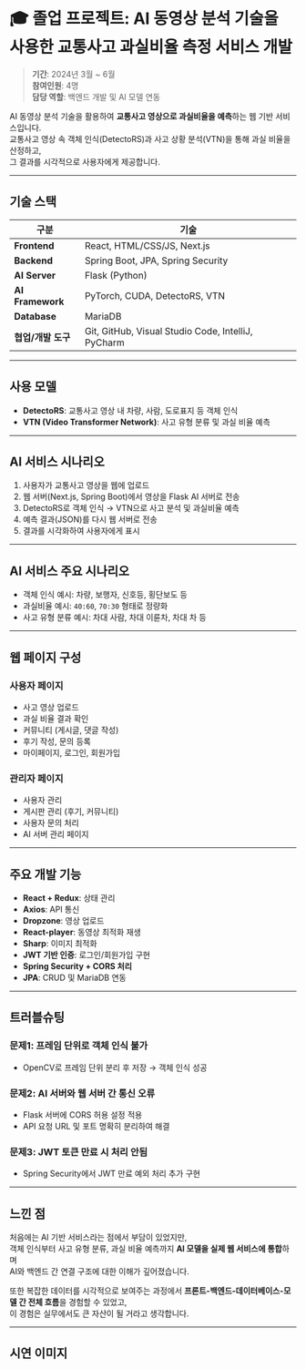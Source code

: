 # 🎓 졸업 프로젝트: AI 동영상 분석 기술을 사용한 교통사고 과실비율 측정 서비스 개발

> **기간**: 2024년 3월 ~ 6월  
> **참여인원**: 4명  
> **담당 역할**: 백엔드 개발 및 AI 모델 연동

AI 동영상 분석 기술을 활용하여 **교통사고 영상으로 과실비율을 예측**하는 웹 기반 서비스입니다.  
교통사고 영상 속 객체 인식(DetectoRS)과 사고 상황 분석(VTN)을 통해 과실 비율을 산정하고,  
그 결과를 시각적으로 사용자에게 제공합니다.

---

## 기술 스택

| 구분 | 기술 |
|------|------|
| **Frontend** | React, HTML/CSS/JS, Next.js |
| **Backend** | Spring Boot, JPA, Spring Security |
| **AI Server** | Flask (Python) |
| **AI Framework** | PyTorch, CUDA, DetectoRS, VTN |
| **Database** | MariaDB |
| **협업/개발 도구** | Git, GitHub, Visual Studio Code, IntelliJ, PyCharm |

---

## 사용 모델

- **DetectoRS**: 교통사고 영상 내 차량, 사람, 도로표지 등 객체 인식
- **VTN (Video Transformer Network)**: 사고 유형 분류 및 과실 비율 예측

---

## AI 서비스 시나리오

1. 사용자가 교통사고 영상을 웹에 업로드
2. 웹 서버(Next.js, Spring Boot)에서 영상을 Flask AI 서버로 전송
3. DetectoRS로 객체 인식 → VTN으로 사고 분석 및 과실비율 예측
4. 예측 결과(JSON)를 다시 웹 서버로 전송
5. 결과를 시각화하여 사용자에게 표시

---

## AI 서비스 주요 시나리오

- 객체 인식 예시: 차량, 보행자, 신호등, 횡단보도 등
- 과실비율 예시: `40:60`, `70:30` 형태로 정량화
- 사고 유형 분류 예시: 차대 사람, 차대 이륜차, 차대 차 등

---

## 웹 페이지 구성

### 사용자 페이지
- 사고 영상 업로드
- 과실 비율 결과 확인
- 커뮤니티 (게시글, 댓글 작성)
- 후기 작성, 문의 등록
- 마이페이지, 로그인, 회원가입

### 관리자 페이지
- 사용자 관리
- 게시판 관리 (후기, 커뮤니티)
- 사용자 문의 처리
- AI 서버 관리 페이지

---

## 주요 개발 기능

- **React + Redux**: 상태 관리
- **Axios**: API 통신
- **Dropzone**: 영상 업로드
- **React-player**: 동영상 최적화 재생
- **Sharp**: 이미지 최적화
- **JWT 기반 인증**: 로그인/회원가입 구현
- **Spring Security + CORS 처리**
- **JPA**: CRUD 및 MariaDB 연동

---

## 트러블슈팅

### 문제1: 프레임 단위로 객체 인식 불가  
- OpenCV로 프레임 단위 분리 후 저장 → 객체 인식 성공

### 문제2: AI 서버와 웹 서버 간 통신 오류  
- Flask 서버에 CORS 허용 설정 적용  
- API 요청 URL 및 포트 명확히 분리하여 해결

### 문제3: JWT 토큰 만료 시 처리 안됨  
- Spring Security에서 JWT 만료 예외 처리 추가 구현

---

## 느낀 점

처음에는 AI 기반 서비스라는 점에서 부담이 있었지만,  
객체 인식부터 사고 유형 분류, 과실 비율 예측까지 **AI 모델을 실제 웹 서비스에 통합**하며  
AI와 백엔드 간 연결 구조에 대한 이해가 깊어졌습니다.

또한 복잡한 데이터를 시각적으로 보여주는 과정에서 **프론트-백엔드-데이터베이스-모델 간 전체 흐름**을 경험할 수 있었고,  
이 경험은 실무에서도 큰 자산이 될 거라고 생각합니다.

---

## 시연 이미지
